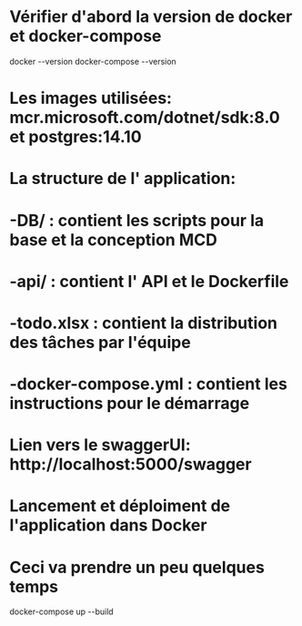 # Vérifier d'abord la version de docker et docker-compose
docker --version
docker-compose --version

# Les images utilisées: mcr.microsoft.com/dotnet/sdk:8.0 et postgres:14.10

# La structure de l' application:
#   -DB/ : contient les scripts pour la base et la conception MCD
#   -api/ : contient l' API et le Dockerfile
#   -todo.xlsx : contient la distribution des tâches par l'équipe
#   -docker-compose.yml : contient les instructions pour le démarrage

# Lien vers le swaggerUI: http://localhost:5000/swagger

# Lancement et déploiment de l'application dans Docker
# Ceci va prendre un peu quelques temps
docker-compose up --build
